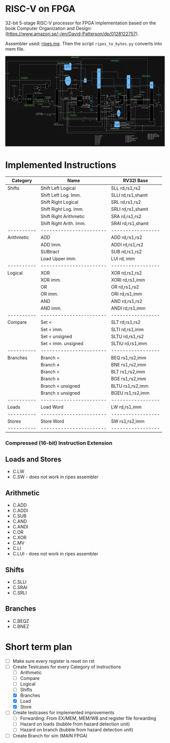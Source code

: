 # RISC-V on FPGA

32-bit 5-stage RISC-V processor for FPGA implementation based on the book Computer Organization and Design: (https://www.amazon.se/-/en/David-Patterson/dp/0128122757).

Assembler used: [ripes.me](https://ripes.me/). Then the script `ripes_to_bytes.py` converts into mem file. 

![alt text](image.png)

# Implemented Instructions
| Category   | Name                    | RV32I Base        |
| ---------- | ----------------------- | ----------------- |
| Shifts     | Shift Left Logical      | SLL  rd,rs1,rs2   |
|            | Shift Left Log. Imm.    | SLLI rd,rs1,shamt |
|            | Shift Right Logical     | SRL rd,rs1,rs2    |
|            | Shift Right Log. Imm.   | SRLI rd,rs1,shamt |
|            | Shift Right Arithmetic  | SRA rd,rs1,rs2    |
|            | Shift Right Arith. Imm. | SRAI rd,rs1,shamt |
| ---------- | ----------------------- | ----------------- |
| Arithmetic | ADD                     | ADD rd,rs1,rs2    |
|            | ADD Imm.                | ADDI rd,rs1,rs2   |
|            | SUBtract                | SUB rd,rs1,rs2    |
|            | Load Upper imm.         | LUI rd, imm       |
| ---------- | ----------------------- | ----------------- |
| Logical    | XOR                     | XOR rd,rs1,rs2    |
|            | XOR imm.                | XORI rd,rs1,imm   |
|            | OR                      | OR rd,rs1,rs2     |
|            | OR imm.                 | ORI rd,rs1,imm    |
|            | AND                     | AND rd,rs1,rs2    |
|            | AND imm.                | ANDI rd,rs1,imm   |
| ---------- | ----------------------- | ----------------- |
| Compare    | Set <                   | SLT rd,rs1,rs2    |
|            | Set < imm.              | SLTI rd,rs1,imm   |
|            | Set < unsigned          | SLTU rd,rs1,rs2   |
|            | Set < imm. unsigned     | SLTIU rd,rs1,imm  |
| ---------- | ----------------------- | ----------------- |
| Branches   | Branch =                | BEQ rs1,rs2,imm   |
|            | Branch $\neq$           | BNE rs1,rs2,imm   |
|            | Branch <                | BLT rs1,rs2,imm   |
|            | Branch $\ge$            | BGE rs1,rs2,imm   |
|            | Branch < unsigned       | BLTU rs1,rs2,imm  |
|            | Branch $\ge$ unsigned   | BGEU rs1,rs2,imm  |
| ---------- | ----------------------- | ----------------- |
| Loads      | Load Word               | LW rd,rs1,imm     |
| ---------- | ----------------------- | ----------------- |
| Stores     | Store Word              | SW rs1,rs2,imm    |
| ---------- | ----------------------- | ----------------- |

### Compressed (16-bit) Instruction Extension
## Loads and Stores
- C.LW
- C.SW - does not work in ripes assembler
## Arithmetic
- C.ADD
- C.ADDI
- C.SUB
- C.AND
- C.ANDI
- C.OR
- C.XOR
- C.MV
- C.LI
- C.LUI - does not work in ripes assembler
## Shifts
- C.SLLI
- C.SRAI
- C.SRLI
## Branches
- C.BEQZ
- C.BNEZ

# Short term plan
- [ ] Make sure every register is reset on rst
- [ ] Create Testcases for every Category of instructions
  - [ ] Arithmetic
  - [ ] Compare
  - [ ] Logical
  - [ ] Shifts
  - [x] Branches
  - [x] Load
  - [x] Store
- [ ] Create testcases for implemented improvements
  - [ ] Forwarding: From EX/MEM, MEM/WB and register file forwarding
  - [ ] Hazard on loads (bubble from hazard detection unit)
  - [ ] Hazard on branch (bubble from hazard detection unit)
- [ ] Create Branch for sim (MAIN FPGA)
